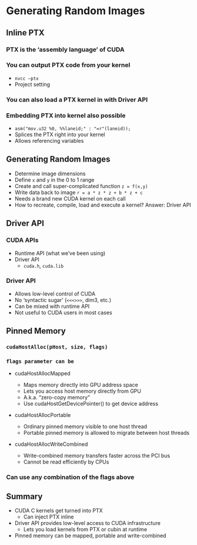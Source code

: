 # Generating Random Images

## Inline PTX

### PTX is the ‘assembly language’ of CUDA

### You can output PTX code from your kernel
* `nvcc –ptx`
* Project setting

### You can also load a PTX kernel in with Driver API

### Embedding PTX into kernel also possible
* `asm("mov.u32 %0, %%laneid;" : "=r"(laneid));`
* Splices the PTX right into your kernel
* Allows referencing variables

## Generating Random Images
* Determine image dimensions
* Define `x` and `y` in the 0 to 1 range
* Create and call super-complicated function `z = f(x,y)`
* Write data back to image `r = a * z * z + b * z + c`
* Needs a brand new CUDA kernel on each call 
* How to recreate, compile, load and execute a kernel? Answer: Driver API

## Driver API

### CUDA APIs
* Runtime API (what we’ve been using)
* Driver API
   * `cuda.h`, `cuda.lib`

### Driver API
* Allows low-level control of CUDA
* No ‘syntactic sugar’ (`<<<>>>`, dim3, etc.)
* Can be mixed with runtime API
* Not useful to CUDA users in most cases

## Pinned Memory

### `cudaHostAlloc(pHost, size, flags)`

### `flags parameter can be`

* cudaHostAllocMapped
   * Maps memory directly into GPU address space
   * Lets you access host memory directly from GPU
   * A.k.a. “zero-copy memory”
   * Use cudaHostGetDevicePointer() to get device address

* cudaHostAllocPortable
   * Ordinary pinned memory visible to one host thread
   * Portable pinned memory is allowed to migrate between host threads

* cudaHostAllocWriteCombined
   * Write-combined memory transfers faster across the PCI bus
   * Cannot be read efficiently by CPUs

### Can use any combination of the flags above

## Summary
* CUDA C kernels get turned into PTX
   * Can inject PTX inline
* Driver API provides low-level access to CUDA infrastructure
   * Lets you load kernels from PTX or cubin at runtime
* Pinned memory can be mapped, portable and write-combined

